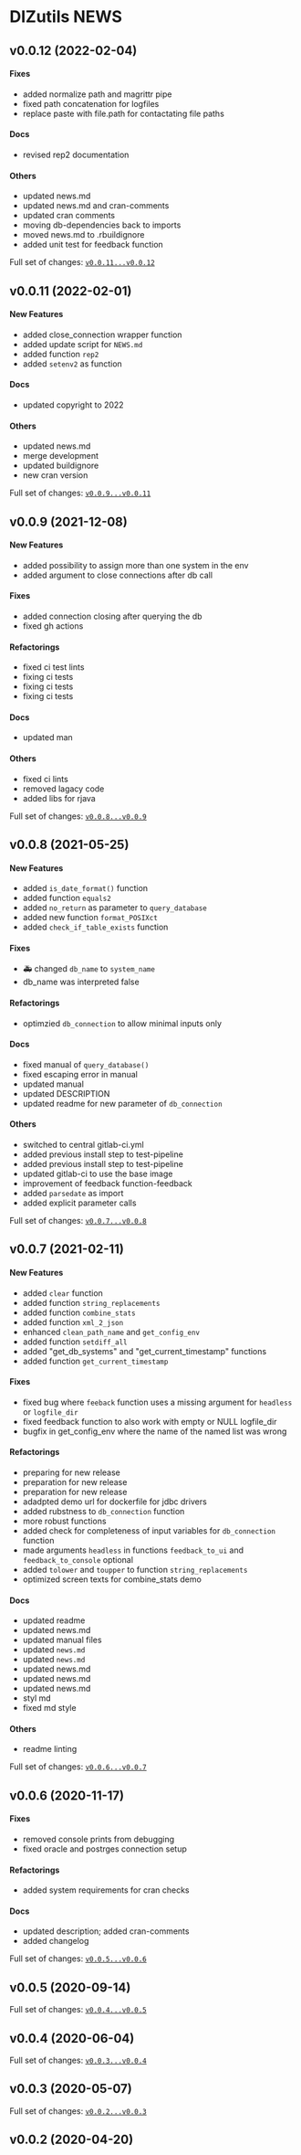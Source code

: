 # DIZutils NEWS

## v0.0.12 (2022-02-04)

#### Fixes

* added normalize path and magrittr pipe
* fixed path concatenation for logfiles
* replace paste with file.path for contactating file paths
#### Docs

* revised rep2 documentation
#### Others

* updated news.md
* updated news.md and cran-comments
* updated cran comments
* moving db-dependencies back to imports
* moved news.md to .rbuildignore
* added unit test for feedback function

Full set of changes: [`v0.0.11...v0.0.12`](https://gitlab.miracum.org/miracum/misc/dizutils/compare/v0.0.11...v0.0.12)

## v0.0.11 (2022-02-01)

#### New Features

* added close_connection wrapper function
* added update script for `NEWS.md`
* added function `rep2`
* added `setenv2` as function
#### Docs

* updated copyright to 2022
#### Others

* updated news.md
* merge development
* updated buildignore
* new cran version

Full set of changes: [`v0.0.9...v0.0.11`](https://gitlab.miracum.org/miracum/misc/dizutils/compare/v0.0.9...v0.0.11)

## v0.0.9 (2021-12-08)

#### New Features

* added possibility to assign more than one system in the env
* added argument to close connections after db call
#### Fixes

* added connection closing after querying the db
* fixed gh actions
#### Refactorings

* fixed ci test lints
* fixing ci tests
* fixing ci tests
* fixing ci tests
#### Docs

* updated man
#### Others

* fixed ci lints
* removed lagacy code
* added libs for rjava

Full set of changes: [`v0.0.8...v0.0.9`](https://gitlab.miracum.org/miracum/misc/dizutils/compare/v0.0.8...v0.0.9)

## v0.0.8 (2021-05-25)

#### New Features

* added `is_date_format()` function
* added function `equals2`
* added `no_return` as parameter to `query_database`
* added new function `format_POSIXct`
* added `check_if_table_exists` function
#### Fixes

* :ambulance: changed `db_name` to `system_name`
* db_name was interpreted false
#### Refactorings

* optimzied `db_connection` to allow minimal inputs only
#### Docs

* fixed manual of `query_database()`
* fixed escaping error in manual
* updated manual
* updated DESCRIPTION
* updated readme for new parameter of `db_connection`
#### Others

* switched to central gitlab-ci.yml
* added previous install step to test-pipeline
* added previous install step to test-pipeline
* updated gitlab-ci to use the base image
* improvement of feedback function-feedback
* added `parsedate` as import
* added explicit parameter calls

Full set of changes: [`v0.0.7...v0.0.8`](https://gitlab.miracum.org/miracum/misc/dizutils/compare/v0.0.7...v0.0.8)

## v0.0.7 (2021-02-11)

#### New Features

* added `clear` function
* added function `string_replacements`
* added function `combine_stats`
* added function `xml_2_json`
* enhanced `clean_path_name` and `get_config_env`
* added function `setdiff_all`
* added "get_db_systems" and "get_current_timestamp" functions
* added function `get_current_timestamp`
#### Fixes

* fixed bug where `feeback` function uses a missing argument for `headless` or `logfile_dir`
* fixed feedback function to also work with empty or NULL logfile_dir
* bugfix in get_config_env where the name of the named list was wrong
#### Refactorings

* preparing for new release
* preparation for new release
* preparation for new release
* adadpted demo url for dockerfile for jdbc drivers
* added rubstness to `db_connection` function
* more robust functions
* added check for completeness of input variables for `db_connection` function
* made arguments `headless` in functions `feedback_to_ui` and `feedback_to_console` optional
* added `tolower` and `toupper` to function `string_replacements`
* optimized screen texts for combine_stats demo
#### Docs

* updated readme
* updated news.md
* updated manual files
* updated `news.md`
* updated `news.md`
* updated news.md
* updated news.md
* updated news.md
* styl md
* fixed md style
#### Others

* readme linting

Full set of changes: [`v0.0.6...v0.0.7`](https://gitlab.miracum.org/miracum/misc/dizutils/compare/v0.0.6...v0.0.7)

## v0.0.6 (2020-11-17)

#### Fixes

* removed console prints from debugging
* fixed oracle and postrges connection setup
#### Refactorings

* added system requirements for cran checks
#### Docs

* updated description; added cran-comments
* added changelog

Full set of changes: [`v0.0.5...v0.0.6`](https://gitlab.miracum.org/miracum/misc/dizutils/compare/v0.0.5...v0.0.6)

## v0.0.5 (2020-09-14)


Full set of changes: [`v0.0.4...v0.0.5`](https://gitlab.miracum.org/miracum/misc/dizutils/compare/v0.0.4...v0.0.5)

## v0.0.4 (2020-06-04)


Full set of changes: [`v0.0.3...v0.0.4`](https://gitlab.miracum.org/miracum/misc/dizutils/compare/v0.0.3...v0.0.4)

## v0.0.3 (2020-05-07)


Full set of changes: [`v0.0.2...v0.0.3`](https://gitlab.miracum.org/miracum/misc/dizutils/compare/v0.0.2...v0.0.3)

## v0.0.2 (2020-04-20)

